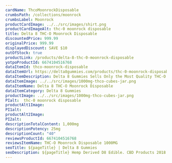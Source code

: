 ```yaml
---
cardName: ThcoMoonrockDisposable
crumbsPath: /collections/moonrock
crumbsLabel: Moonrock
productCardImage: ../../src/images/shirt.png
productCardImageAlt: thc-0 moonrock disposable
title: Delta 8 THC-O Moonrock Disposable
discountedPrice: 999.99
originalPrice: 999.99
displayedDiscount: SAVE $10
outOfStock: true
productLink: /products/delta-8-thc-0-moonrock-disposable
yotpoProductId: 6674104516768
dataItemId: thco-moonrock-disposable
dataItemUrl: https://delta8gummies.com/products/thc-0-moonrock-disposable
dataItemDescription: Delta 8 Gummies Sells Only the Most Quality THC-O Moonrock Disposable Fully Formulated from Hemp. These products are 2018 Federal Farm Bill Legal.
dataItemImage: ../../src/images/1000mg-thco-cubes-jar.png
dataItemName: Delta 8 THC-O Moonrock Disposable
dataItemCategory: Delta 8 Gummies
productImage: ../../src/images/1000mg-thco-cubes-jar.png
PIalt:  thc-0 moonrock disposable
productAlt1Image:
PI1alt: 
productAlt2Image: 
PI2alt: 
descriptionTotalContent: 1,000mg
descriptionPotency: 25mg
descriptionCount: "40"
reviewsProductId: 6674104516768
reviewsItemName: THC-O Moonrock Disposable 1000MG
seoTitle: ${pageTitle} | Delta 8 Gummies
seoDescription: ${pageTitle} Hemp Derived D8 Edible. CBD Products 2018 Fedral Farm Bill legal. Consume Responsibly. 
---
```

